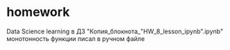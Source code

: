 # homework
Data Science learning
в ДЗ "Копия_блокнота_"HW_8_lesson_ipynb".ipynb" монотонность функции писал в ручном файле
